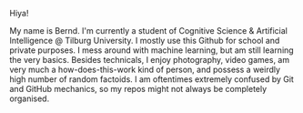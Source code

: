 Hiya!

My name is Bernd. I'm currently a student of Cognitive Science & Artificial Intelligence @ Tilburg University. I mostly use this Github for school and private purposes. I mess around with machine learning, but am still learning the very basics. Besides technicals, I enjoy photography, video games, am very much a how-does-this-work kind of person, and possess a weirdly high number of random factoids.
I am oftentimes extremely confused by Git and GitHub mechanics, so my repos might not always be completely organised.
